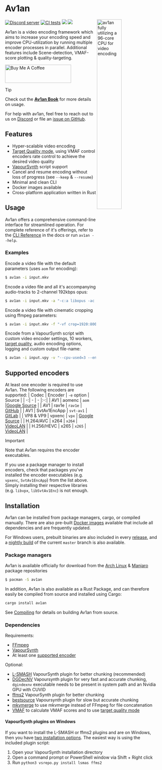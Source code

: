 # Av1an

<img align="right" width=40% src="https://github.com/master-of-zen/Av1an/assets/46526140/15f68b63-7be5-45e8-bf48-ae7eb2fc4bb6" alt="av1an fully utilizing a 96-core CPU for video encoding">


[![Discord server](https://discordapp.com/api/guilds/696849974230515794/embed.png)](https://discord.gg/Ar8MvJh) [![CI tests](https://github.com/master-of-zen/Av1an/actions/workflows/tests.yml/badge.svg)](https://github.com/master-of-zen/Av1an/actions/workflows/tests.yml) [![](https://img.shields.io/crates/v/av1an.svg)](https://crates.io/crates/av1an) [![](https://tokei.rs/b1/github/master-of-zen/Av1an?category=code)](https://github.com/master-of-zen/Av1an)

Av1an is a video encoding framework which aims to increase your encoding speed and improve CPU-utilization by running multiple encoder processes in parallel. Additional features include Scene-detection, VMAF-score plotting & quality-targeting.


<a href="https://www.buymeacoffee.com/master_of_zen" target="_blank"><img src="https://cdn.buymeacoffee.com/buttons/v2/default-yellow.png" alt="Buy Me A Coffee" style="height: 60px !important;width: 217px !important;" ></a>


> [!TIP]
> Check out the [**Av1an Book**](https://master-of-zen.github.io/Av1an/) for more details on usage.

For help with av1an, feel free to reach out to us on [Discord](https://discord.gg/Ar8MvJh) or file an [issue on GitHub](https://github.com/master-of-zen/Av1an/issues).


## Features

- Hyper-scalable video encoding
- [Target Quality mode](https://master-of-zen.github.io/Av1an/Features/TargetQuality.html), using VMAF control encoders rate control to achieve the desired video quality
- [VapourSynth](http://www.vapoursynth.com) script support
- Cancel and resume encoding without loss of progress (see `--keep` & `--resume`)
- Minimal and clean CLI
- Docker images available
- Cross-platform application written in Rust

## Usage

Av1an offers a comprehensive command-line interface for streamlined operation. For complete reference of it's offerings, refer to the [CLI Reference](https://master-of-zen.github.io/Av1an/Cli/general.html) in the docs or run `av1an --help`.

### Examples

Encode a video file with the default parameters (uses `aom` for encoding):

```bash
$ av1an -i input.mkv
```

Encode a video file and all it's accompanying audio-tracks to 2-channel 192kbps opus:
```bash
$ av1an -i input.mkv -a "-c:a libopus -ac 2 -b:a 192k"
```

Encode a video file with cinematic cropping using ffmpeg parameters:
```bash
$ av1an -i input.mkv -f "-vf crop=1920:800"
```

Encode from a VapourSynth script with custom video encoder settings, 10 workers, [target quality](https://master-of-zen.github.io/Av1an/Features/TargetQuality.html), audio encoding options, logging and custom output file-name:

```bash
$ av1an -i input.vpy -v "--cpu-used=3 --end-usage=q --cq-level=30 --threads=8" -w 10 --target-quality 95 -a "-c:a libopus -ac 2 -b:a 192k" -l my_log -o output.mkv
```

## Supported encoders

At least one encoder is required to use Av1an. The following encoders are supported:
| Codec | Encoder | `-e` option | Source |
| -:| - | - |:-:|
| AV1 | aomenc | `aom` |[Google Source](https://aomedia.googlesource.com/aom/) |
| AV1 | rav1e | `rav1e` | [GitHub](https://github.com/xiph/rav1e) |
| AV1 | SvtAv1EncApp | `svt-av1` | [GitLab](https://gitlab.com/AOMediaCodec/SVT-AV1) |
| VP8 & VP9 | vpxenc | `vpx` | [Google Source](https://chromium.googlesource.com/webm/libvpx/) |
| H.264/AVC | x264 | `x264` | [VideoLAN](https://www.videolan.org/developers/x264.html) |
| H.256/HEVC | x265 | `x265` | [VideoLAN](https://www.videolan.org/developers/x265.html) |

> [!IMPORTANT]
> 
> Note that Av1an requires the encoder executables.
>
> If you use a package manager to install encoders, check that packages you've installed the encoder executables (e.g. `vpxenc`, `SvtAv1EncApp`) from the list above. Simply installing their respective libraries (e.g. `libvpx`, `libSvtAv1Enc`) is not enough.

## Installation

Av1an can be installed from package managers, cargo, or compiled manually. There are also pre-built [Docker images](/docs/DOCKER.md) available that include all dependencies and are frequently updated.

For Windows users, prebuilt binaries are also included in every [release](https://github.com/master-of-zen/Av1an/releases), and a [nightly build](https://github.com/master-of-zen/Av1an/releases/tag/latest) of the current `master` branch is also available.

### Package managers

Av1an is available officially for download from the [Arch Linux](https://archlinux.org/packages/extra/x86_64/av1an/) & [Manjaro](https://packages.manjaro.org/?query=av1an) package repositories
```bash
$ pacman -S av1an
```

In addition, Av1an is also available as a Rust Package, and can therefore easily be compiled from source and installed using Cargo:
```bash
cargo install av1an
```

See [Compiling](https://master-of-zen.github.io/Av1an/compiling.html) for details on building Av1an from source.

### Dependencies

Requirements:

- [FFmpeg](https://ffmpeg.org/download.html)
- [VapourSynth](https://github.com/vapoursynth/vapoursynth/releases)
- At least one [supported encoder](#supported-encoders)

Optional:

- [L-SMASH](https://github.com/AkarinVS/L-SMASH-Works) VapourSynth plugin for better chunking (recommended)
- [DGDecNV](https://www.rationalqm.us/dgdecnv/dgdecnv.html) Vapoursynth plugin for very fast and accurate chunking, `dgindexnv` executable needs to be present in system path and an Nvidia GPU with CUVID
- [ffms2](https://github.com/FFMS/ffms2) VapourSynth plugin for better chunking
- [bestsource](https://github.com/vapoursynth/bestsource) Vapoursynth plugin for slow but accurate chunking
- [mkvmerge](https://mkvtoolnix.download/) to use mkvmerge instead of FFmpeg for file concatenation
- [VMAF](https://github.com/Netflix/vmaf) to calculate VMAF scores and to use [target quality mode](docs/TargetQuality.md)

#### VapourSynth plugins on Windows

If you want to install the L-SMASH or ffms2 plugins and are on Windows, then you have [two installation options](http://vapoursynth.com/doc/installation.html#plugins-and-scripts). The easiest way is using the included plugin script:

1. Open your VapourSynth installation directory
2. Open a command prompt or PowerShell window via Shift + Right click
3. Run `python3 vsrepo.py install lsmas ffms2`
